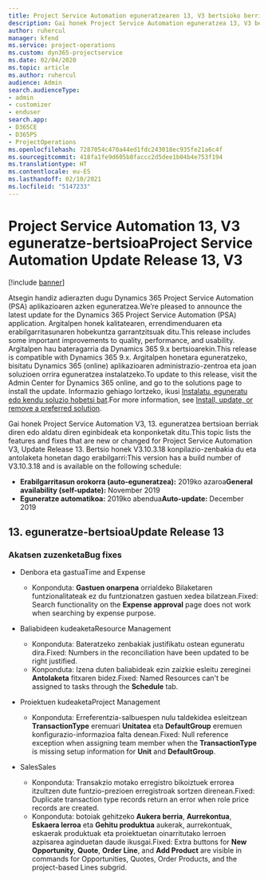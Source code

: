 ```yaml
---
title: Project Service Automation eguneratzearen 13, V3 bertsioko berrikuntzak edo aldaketak
description: Gai honek Project Service Automation eguneratzea 13, V3 bertsioko berritasunei buruzko informazioa ematen du.
author: ruhercul
manager: kfend
ms.service: project-operations
ms.custom: dyn365-projectservice
ms.date: 02/04/2020
ms.topic: article
ms.author: ruhercul
audience: Admin
search.audienceType:
- admin
- customizer
- enduser
search.app:
- D365CE
- D365PS
- ProjectOperations
ms.openlocfilehash: 7287054c470a44ed1fdc243018ec935fe21a6c4f
ms.sourcegitcommit: 418fa1fe9d605b8faccc2d5dee1b04b4e753f194
ms.translationtype: HT
ms.contentlocale: eu-ES
ms.lasthandoff: 02/10/2021
ms.locfileid: "5147233"
---
```

# <a name="project-service-automation-update-release-13-v3"></a><span data-ttu-id="2ed85-103">Project Service Automation 13, V3 eguneratze-bertsioa</span><span class="sxs-lookup"><span data-stu-id="2ed85-103">Project Service Automation Update Release 13, V3</span></span>

[!include [banner](../includes/psa-now-project-operations.md)]

<span data-ttu-id="2ed85-104">Atsegin handiz adierazten dugu Dynamics 365 Project Service Automation (PSA) aplikazioaren azken eguneratzea.</span><span class="sxs-lookup"><span data-stu-id="2ed85-104">We’re pleased to announce the latest update for the Dynamics 365 Project Service Automation (PSA) application.</span></span> <span data-ttu-id="2ed85-105">Argitalpen honek kalitatearen, errendimenduaren eta erabilgarritasunaren hobekuntza garrantzitsuak ditu.</span><span class="sxs-lookup"><span data-stu-id="2ed85-105">This release includes some important improvements to quality, performance, and usability.</span></span> <span data-ttu-id="2ed85-106">Argitalpen hau bateragarria da Dynamics 365 9.x bertsioarekin.</span><span class="sxs-lookup"><span data-stu-id="2ed85-106">This release is compatible with Dynamics 365 9.x.</span></span> <span data-ttu-id="2ed85-107">Argitalpen honetara eguneratzeko, bisitatu Dynamics 365 (online) aplikazioaren administrazio-zentroa eta joan soluzioen orrira eguneratzea instalatzeko.</span><span class="sxs-lookup"><span data-stu-id="2ed85-107">To update to this release, visit the Admin Center for Dynamics 365 online, and go to the solutions page to install the update.</span></span> <span data-ttu-id="2ed85-108">Informazio gehiago lortzeko, ikusi [Instalatu, eguneratu edo kendu soluzio hobetsi bat](https://docs.microsoft.com/power-platform/admin/install-remove-preferred-solution).</span><span class="sxs-lookup"><span data-stu-id="2ed85-108">For more information, see [Install, update, or remove a preferred solution](https://docs.microsoft.com/power-platform/admin/install-remove-preferred-solution).</span></span>

<span data-ttu-id="2ed85-109">Gai honek Project Service Automation V3, 13. eguneratzea bertsioan berriak diren edo aldatu diren eginbideak eta konponketak ditu.</span><span class="sxs-lookup"><span data-stu-id="2ed85-109">This topic lists the features and fixes that are new or changed for Project Service Automation V3, Update Release 13.</span></span> <span data-ttu-id="2ed85-110">Bertsio honek V3.10.3.18 konpilazio-zenbakia du eta antolaketa honetan dago erabilgarri:</span><span class="sxs-lookup"><span data-stu-id="2ed85-110">This version has a build number of V3.10.3.18 and is available on the following schedule:</span></span>

- <span data-ttu-id="2ed85-111">**Erabilgarritasun orokorra (auto-eguneratzea):** 2019ko azaroa</span><span class="sxs-lookup"><span data-stu-id="2ed85-111">**General availability (self-update):** November 2019</span></span>
- <span data-ttu-id="2ed85-112">**Eguneratze automatikoa:** 2019ko abendua</span><span class="sxs-lookup"><span data-stu-id="2ed85-112">**Auto-update:** December 2019</span></span>


## <a name="update-release-13"></a><span data-ttu-id="2ed85-113">13. eguneratze-bertsioa</span><span class="sxs-lookup"><span data-stu-id="2ed85-113">Update Release 13</span></span> 

### <a name="bug-fixes"></a><span data-ttu-id="2ed85-114">Akatsen zuzenketa</span><span class="sxs-lookup"><span data-stu-id="2ed85-114">Bug fixes</span></span>

- <span data-ttu-id="2ed85-115">Denbora eta gastua</span><span class="sxs-lookup"><span data-stu-id="2ed85-115">Time and Expense</span></span>

     - <span data-ttu-id="2ed85-116">Konponduta: **Gastuen onarpena** orrialdeko Bilaketaren funtzionalitateak ez du funtzionatzen gastuen xedea bilatzean.</span><span class="sxs-lookup"><span data-stu-id="2ed85-116">Fixed: Search functionality on the **Expense approval** page does not work when searching by expense purpose.</span></span>

- <span data-ttu-id="2ed85-117">Baliabideen kudeaketa</span><span class="sxs-lookup"><span data-stu-id="2ed85-117">Resource Management</span></span>

     - <span data-ttu-id="2ed85-118">Konponduta: Bateratzeko zenbakiak justifikatu ostean eguneratu dira.</span><span class="sxs-lookup"><span data-stu-id="2ed85-118">Fixed: Numbers in the reconciliation have been updated to be right justified.</span></span>
     - <span data-ttu-id="2ed85-119">Konponduta: Izena duten baliabideak ezin zaizkie esleitu zereginei **Antolaketa** fitxaren bidez.</span><span class="sxs-lookup"><span data-stu-id="2ed85-119">Fixed: Named Resources can't be assigned to tasks through the **Schedule** tab.</span></span>

- <span data-ttu-id="2ed85-120">Proiektuen kudeaketa</span><span class="sxs-lookup"><span data-stu-id="2ed85-120">Project Management</span></span>

     - <span data-ttu-id="2ed85-121">Konponduta: Erreferentzia-salbuespen nulu taldekidea esleitzean **TransactionType** eremuari **Unitatea** eta **DefaultGroup** eremuen konfigurazio-informazioa falta denean.</span><span class="sxs-lookup"><span data-stu-id="2ed85-121">Fixed: Null reference exception when assigning team member when the **TransactionType** is missing setup information for **Unit** and **DefaultGroup**.</span></span>

- <span data-ttu-id="2ed85-122">Sales</span><span class="sxs-lookup"><span data-stu-id="2ed85-122">Sales</span></span>

     - <span data-ttu-id="2ed85-123">Konponduta: Transakzio motako erregistro bikoiztuek errorea itzultzen dute funtzio-prezioen erregistroak sortzen direnean.</span><span class="sxs-lookup"><span data-stu-id="2ed85-123">Fixed: Duplicate transaction type records return an error when role price records are created.</span></span>
     - <span data-ttu-id="2ed85-124">Konponduta: botoiak gehitzeko **Aukera berria**, **Aurrekontua**, **Eskaera lerroa** eta **Gehitu produktua** aukerak, aurrekontuak, eskaerak produktuak eta proiektuetan oinarritutako lerroen azpisarea aginduetan daude ikusgai.</span><span class="sxs-lookup"><span data-stu-id="2ed85-124">Fixed: Extra buttons for **New Opportunity**, **Quote**, **Order Line**, and **Add Product** are visible in commands for Opportunities, Quotes, Order Products, and the project-based Lines subgrid.</span></span>


